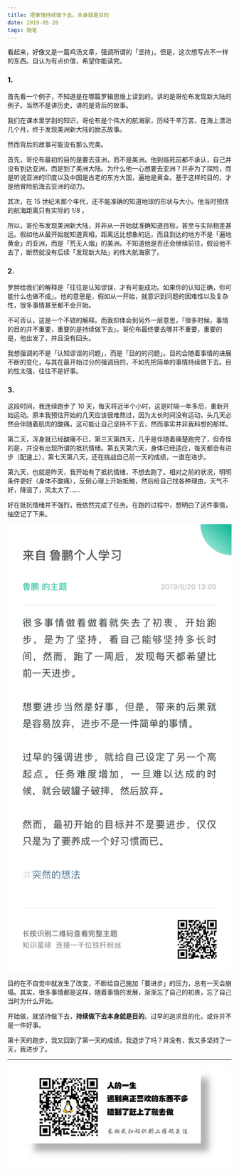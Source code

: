 ```yaml
---
title: 把事情持续做下去，本身就是目的
date: 2019-05-20
tags: 随笔
---
```


看起来，好像又是一篇鸡汤文章，强调所谓的「坚持」。但是，这次想写点不一样的东西。自认为有点价值，希望你能读完。

### 1.
首先看一个例子，不知道是在哪篇罗辑思维上读到的。讲的是哥伦布发现新大陆的例子。当然不是讲历史，讲的是背后的故事。

我们在课本里学到的知识，哥伦布是个伟大的航海家，历经千辛万苦，在海上漂泊几个月，终于发现美洲新大陆的励志故事。

然而背后的故事可能没有那么完美。

首先，哥伦布最初的目的是要去亚洲，而不是美洲。他到临死前都不承认，自己并没有到达亚洲，而是到了美洲大陆。为什么他一心想要去亚洲？并非为了探险，而是听说亚洲的印度以及中国是古老的东方大国，遍地是黄金。基于这样的目的，才是他冒险航海去亚洲的动力。

其次，在 15 世纪末那个年代，还不能准确的知道地球的形状与大小。他当时预估的航海距离只有实际的 1/8 。

所以，哥伦布发现美洲新大陆，并非从一开始就准确知道目标，甚至与实际相差甚远。假如他从最开始就知道真相，距离远比想象的远，而且到达的地方不是「遍地黄金」的亚洲，而是「荒无人烟」的美洲。不知道他是否还会继续前往，假设他不去了，断然就没有后续「发现新大陆」的伟大航海家了。

### 2.
罗胖给我们的解释是「往往是认知谬误，才有可能成功。如果你的认知正确，你可能什么也做不成」。他的意思是，假如从一开始，就意识到问题的困难性以及复杂性，很多事情甚至都不会开始。

不可否认，这是一个不错的解释。而我却体会到另外一层意思，「很多时候，事情的目的并不重要，重要的是持续做下去」。哥伦布最终要去哪并不重要，重要的是，他出发了，并且没有回头。

我想强调的不是「认知谬误的问题」，而是「目的的问题」。目的会随着事情的进展不断的变化，与其在最开始过分的强调目的，不如先把简单的事情持续做下去。目的性太强，往往不是好事。

### 3.
这段时间，我连续跑步了 10 天，每天将近半个小时，这是时隔一年多后，重新开始运动。原本我预估开始的几天应该很难熬过，因为太长时间没有运动，头几天必然会伴随着肌肉的酸痛，这可能让自己坚持不下去，然而事实并非我料想的那样。

第二天，浑身就已经酸痛不已，第三天第四天，几乎是伴随着痛楚跑完了，但奇怪的是，并没有出现所谓的抵抗情绪。第五天第六天，身体已经适应，每天都会有进步（配速上），第七天第八天，还在挑战自己前一天的成绩，一直在进步。

第九天，也就是昨天，我开始有了抵抗情绪，不想去跑了。相对之前的状况，明明条件更好（身体不酸痛），反倒心理上开始抵触，然后给自己找各种理由，天气不好，降温了，风太大了…...

好在抵抗情绪并不强烈，我依然完成了任务。在跑的过程中，想明白了这件事情，抽空记了下来。

![](/image/image_544812822212254.PNG?r=60)

目的在不自觉中就发生了改变，不断给自己施加「要进步」的压力，总有一天会崩塌。其实，很多事情都是这样，随着事情的发展，渐渐忘了自己的初衷，忘了自己当时为什么开始。

开始做，就坚持做下去，**持续做下去本身就是目的**。过早的追求目的化，或许并不是一件好事。

第十天的跑步，我又回到了第一天的成绩，我退步了吗？并没有，我又多坚持了一天，我进步了。

---
![](/image/weixin.jpg)